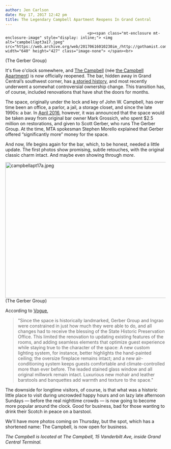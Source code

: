 ```yaml
---
author: Jen Carlson
date: May 17, 2017 12:42 pm
title: The Legendary Campbell Apartment Reopens In Grand Central
---
```


	
										<p><span class="mt-enclosure mt-enclosure-image" style="display: inline;"> <img alt="campbellapt3a17.jpeg" src="https://web.archive.org/web/20170616010230im_/http://gothamist.com/attachments/arts_jen/campbellapt3a17.jpeg" width="640" height="427" class="image-none"> </span><br>
<span class="photo_caption">(The Gerber Group)</span></p>

<p>It&apos;s five o&apos;clock somewhere, and <a href="https://web.archive.org/web/20170616010230/http://www.thecampbellnyc.com/">The Campbell</a> (n&#xE9;e <a href="https://web.archive.org/web/20170616010230/http://gothamist.com/tags/thecampbellapartment">the Campbell Apartment</a>) is now officially reopened. The bar, hidden away in Grand Central&#x2019;s southwest corner, has <a href="https://web.archive.org/web/20170616010230/http://gothamist.com/2015/12/10/campbell_apartment_grand_central.php">a storied history</a>, and most recently underwent a somewhat controversial ownership change. This transition has, of course, included renovations that have shut the doors for months.</p>

<p>The space, originally under the lock and key of John W. Campbell, has over time been an office, a parlor, a jail, a storage closet, and since the late 1990s: a bar. In <a href="https://web.archive.org/web/20170616010230/http://gothamist.com/2016/04/07/campbell_apartment_club.php">April 2016</a>, however, it was announced that the space would be taken away from original bar owner Mark Grossich, who spent $2.5 million on restorations, and given to Scott Gerber, who runs The Gerber Group. At the time, MTA spokesman Stephen Morello explained that Gerber offered &#x201C;significantly more&#x201D; money for the space.</p>

<p>And now, life begins again for the bar, which, to be honest, needed a little update. The first photos show promising, subtle retouches, with the original classic charm intact. And maybe even showing through <em>more</em>. </p>

<p><span class="mt-enclosure mt-enclosure-image" style="display: inline;"> <img alt="campbellapt17a.jpeg" src="https://web.archive.org/web/20170616010230im_/http://gothamist.com/attachments/arts_jen/campbellapt17a.jpeg" width="640" height="427" class="image-none"> </span><br>
<span class="photo_caption">(The Gerber Group)</span></p>

<p>According to <a href="https://web.archive.org/web/20170616010230/http://www.vogue.com/article/campbell-apartment-new-york-renovation">Vogue</a>, </p><blockquote>&quot;Since the space is historically landmarked, Gerber Group and Ingrao were constrained in just how much they were able to do, and all changes had to receive the blessing of the State Historic Preservation Office. This limited the renovation to updating existing features of the rooms, and adding seamless elements that optimize guest experience while staying true to the character of the space: A new custom lighting system, for instance, better highlights the hand-painted ceiling; the oversize fireplace remains intact; and a new air-conditioning system keeps guests comfortable and climate-controlled more than ever before. The leaded stained glass window and all original millwork remain intact. Luxurious new mohair and leather barstools and banquettes add warmth and texture to the space.&quot;</blockquote>The downside for longtime visitors, of course, is that what was a historic little place to visit during uncrowded happy hours and on lazy late afternoon Sundays &#x2014; before the real nighttime crowds &#x2014; is now going to become more popular around the clock. Good for business, bad for those wanting to drink their Scotch in peace on a barstool.<p></p>

<p>We&apos;ll have more photos coming on Thursday, but the spot, which has a shortened name: The Campbell, is now open for business.</p>

<p><em>The Campbell is located at The Campbell, 15 Vanderbilt Ave, inside Grand Central Terminal.</em></p>					
										
									
				